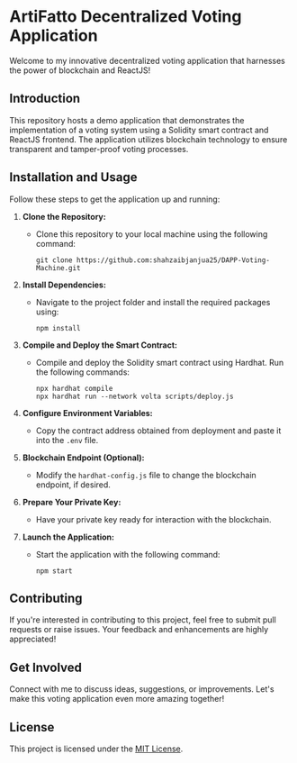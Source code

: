 # ArtiFatto Decentralized Voting Application

Welcome to my innovative decentralized voting application that harnesses the power of blockchain and ReactJS!

## Introduction

This repository hosts a demo application that demonstrates the implementation of a voting system using a Solidity smart contract and ReactJS frontend. The application utilizes blockchain technology to ensure transparent and tamper-proof voting processes.

## Installation and Usage

Follow these steps to get the application up and running:

1. **Clone the Repository:**
   - Clone this repository to your local machine using the following command:
     ```shell
     git clone https://github.com:shahzaibjanjua25/DAPP-Voting-Machine.git
     ```

2. **Install Dependencies:**
   - Navigate to the project folder and install the required packages using:
     ```shell
     npm install
     ```

3. **Compile and Deploy the Smart Contract:**
   - Compile and deploy the Solidity smart contract using Hardhat. Run the following commands:
     ```shell
     npx hardhat compile
     npx hardhat run --network volta scripts/deploy.js
     ```

4. **Configure Environment Variables:**
   - Copy the contract address obtained from deployment and paste it into the `.env` file.

5. **Blockchain Endpoint (Optional):**
   - Modify the `hardhat-config.js` file to change the blockchain endpoint, if desired.

6. **Prepare Your Private Key:**
   - Have your private key ready for interaction with the blockchain.

7. **Launch the Application:**
   - Start the application with the following command:
     ```shell
     npm start
     ```

## Contributing

If you're interested in contributing to this project, feel free to submit pull requests or raise issues. Your feedback and enhancements are highly appreciated!

## Get Involved

Connect with me to discuss ideas, suggestions, or improvements. Let's make this voting application even more amazing together!

## License

This project is licensed under the [MIT License](LICENSE).
